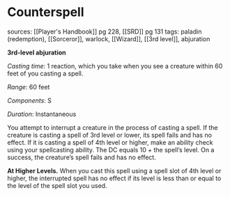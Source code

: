 # Counterspell
sources: [[Player's Handbook]] pg 228, [[SRD]] pg 131
tags: paladin (redemption), [[Sorceror]], warlock, [[Wizard]], [[3rd level]], abjuration

**3rd-level abjuration**

*Casting time*: 1 reaction, which you take when you see a creature within 60 feet of you casting a spell.

*Range*: 60 feet

*Components*: S

*Duration*: Instantaneous

You attempt to interrupt a creature in the process of casting a spell. If the creature is casting a spell of 3rd level or lower, its spell fails and has no effect. If it is casting a spell of 4th level or higher, make an ability check using your spellcasting ability. The DC equals 10 + the spell’s level. On a success, the creature’s spell fails and has no effect.

**At Higher Levels.** When you cast this spell using a spell slot of 4th level or higher, the interrupted spell has no effect if its level is less than or equal to the level of the spell slot you used.

